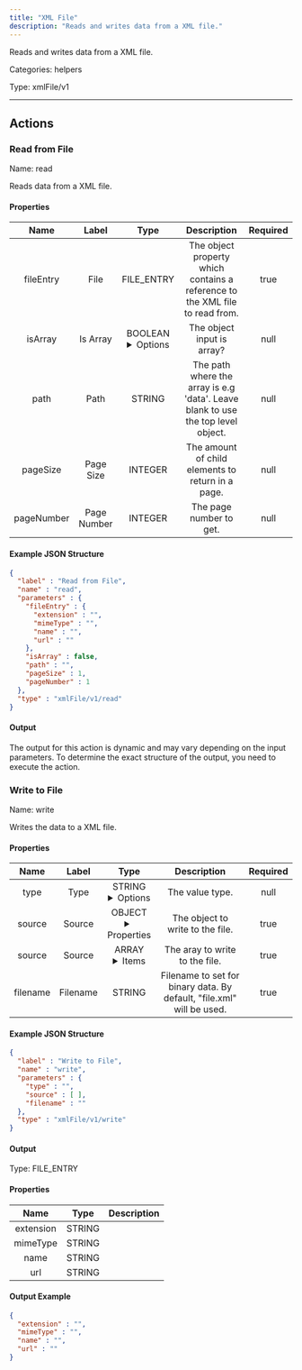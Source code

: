 ```yaml
---
title: "XML File"
description: "Reads and writes data from a XML file."
---
```


Reads and writes data from a XML file.


Categories: helpers


Type: xmlFile/v1

<hr />




## Actions


### Read from File
Name: read

Reads data from a XML file.

#### Properties

|      Name       |      Label     |     Type     |     Description     | Required |
|:---------------:|:--------------:|:------------:|:-------------------:|:--------:|
| fileEntry | File | FILE_ENTRY | The object property which contains a reference to the XML file to read from. | true |
| isArray | Is Array | BOOLEAN <details> <summary> Options </summary> true, false </details> | The object input is array? | null |
| path | Path | STRING | The path where the array is e.g 'data'. Leave blank to use the top level object. | null |
| pageSize | Page Size | INTEGER | The amount of child elements to return in a page. | null |
| pageNumber | Page Number | INTEGER | The page number to get. | null |

#### Example JSON Structure
```json
{
  "label" : "Read from File",
  "name" : "read",
  "parameters" : {
    "fileEntry" : {
      "extension" : "",
      "mimeType" : "",
      "name" : "",
      "url" : ""
    },
    "isArray" : false,
    "path" : "",
    "pageSize" : 1,
    "pageNumber" : 1
  },
  "type" : "xmlFile/v1/read"
}
```

#### Output

The output for this action is dynamic and may vary depending on the input parameters. To determine the exact structure of the output, you need to execute the action.




### Write to File
Name: write

Writes the data to a XML file.

#### Properties

|      Name       |      Label     |     Type     |     Description     | Required |
|:---------------:|:--------------:|:------------:|:-------------------:|:--------:|
| type | Type | STRING <details> <summary> Options </summary> OBJECT, ARRAY </details> | The value type. | null |
| source | Source | OBJECT <details> <summary> Properties </summary> {} </details> | The object to write to the file. | true |
| source | Source | ARRAY <details> <summary> Items </summary> [] </details> | The aray to write to the file. | true |
| filename | Filename | STRING | Filename to set for binary data. By default, "file.xml" will be used. | true |

#### Example JSON Structure
```json
{
  "label" : "Write to File",
  "name" : "write",
  "parameters" : {
    "type" : "",
    "source" : [ ],
    "filename" : ""
  },
  "type" : "xmlFile/v1/write"
}
```

#### Output



Type: FILE_ENTRY


#### Properties

|     Name     |     Type     |     Description     |
|:------------:|:------------:|:-------------------:|
| extension | STRING |  |
| mimeType | STRING |  |
| name | STRING |  |
| url | STRING |  |




#### Output Example
```json
{
  "extension" : "",
  "mimeType" : "",
  "name" : "",
  "url" : ""
}
```




